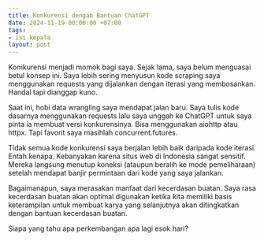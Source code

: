 ```yaml
---
title: Konkurensi dengan Bantuan ChatGPT
date: 2024-11-19 00:00:00 +07:00
tags:
- isi kepala
layout: post
---
```

Komkurensi menjadi momok bagi saya. Sejak lama, saya belum menguasai betul konsep ini. Saya lebih sering menyusun kode scraping saya menggunakan requests yang dijalankan dengan iterasi yang membosankan. Handal tapi dianggap kuno.

Saat ini, hobi data wrangling saya mendapat jalan baru. Saya tulis kode dasarnya menggunakan requests lalu saya unggah ke ChatGPT untuk saya pinta ia membuat versi konkurensinya. Bisa menggunakan aiohttp atau httpx. Tapi favorit saya masihlah concurrent.futures. 

Tidak semua kode konkurensi saya berjalan lebih baik daripada kode iterasi. Entah kenapa. Kebanyakan karena situs web di Indonesia sangat sensitif. Mereka langsung menutup koneksi (ataupun beralih ke mode pemeliharaan) setelah mendapat banjir permintaan dari kode yang saya jalankan.

Bagaimanapun, saya merasakan manfaat dari kecerdasan buatan. Saya rasa kecerdasan buatan akan optimal digunakan ketika kita memiliki basis keterampilan untuk membuat karya yang selanjutnya akan ditingkatkan dengan bantuan kecerdasan buatan.

Siapa yang tahu apa perkembangan apa lagi esok hari?
